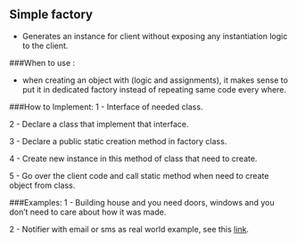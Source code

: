 
## Simple factory
 
* Generates an instance for client without exposing any instantiation
 logic to the client.

###When to use :
* when creating an object with (logic and assignments),
it makes sense to put it in dedicated factory instead of repeating
same code every where.
  
###How to Implement:
1 - Interface of needed class.

2 - Declare a class that implement that interface.

3 - Declare a public static creation method in factory class.

4 - Create new instance in this method of class that need to create.

5 - Go over the client code and call static method when need to create object from class.

###Examples:
1 - Building house and you need doors, windows and you don’t need to care about how it was made. 

2 - Notifier with email or sms as real world example, see this [link](https://adnanahmed.info/blog/2017/01/20/simple-factory-pattern/).